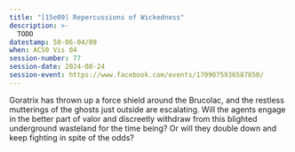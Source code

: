 ```yaml
---
title: "[15e09] Repercussions of Wickedness"
description: >-
  TODO
datestamp: 50-06-04/09
when: AC50 Vis 04
session-number: 77
session-date: 2024-08-24
session-event: https://www.facebook.com/events/1709075936587850/
---
```


Goratrix has thrown up a force shield around the Brucolac, and the restless mutterings of the ghosts just outside are escalating. Will the agents engage in the better part of valor and discreetly withdraw from this blighted underground wasteland for the time being? Or will they double down and keep fighting in spite of the odds?
